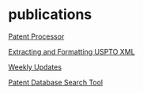 publications
============

[Patent Processor](https://github.com/funginstitute/publications/raw/master/patentprocessor/patentprocessor.pdf)

[Extracting and Formatting USPTO XML](https://github.com/funginstitute/publications/raw/master/formatting_patent_data/extracting_formatting_uspto_xml.pdf)

[Weekly Updates](https://github.com/funginstitute/publications/raw/master/weeklyupdate/weeklyupdate.pdf)

[Patent Database Search Tool](https://github.com/funginstitute/publications/raw/master/newinterface/newinterface.pdf)
